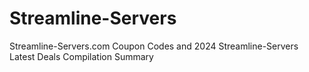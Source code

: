 # Streamline-Servers
Streamline-Servers.com Coupon Codes and 2024 Streamline-Servers Latest Deals Compilation Summary
